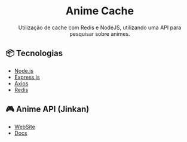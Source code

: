 <h1 align="center">Anime Cache</h1>

<p align="center">
    Utilização de cache com Redis e NodeJS, utilizando uma API para pesquisar sobre animes. 
</p>

<h2>📦 Tecnologias</h2>

- [Node.js](https://nodejs.org/pt-br/)
- [Express.js](https://expressjs.com/pt-br/)
- [Axios](https://github.com/axios/axios)
- [Redis](https://redis.io/)

<h2>🎮 Anime API (Jinkan)</h2>

- [WebSite](https://jikan.moe/)
- [Docs](https://jikan.docs.apiary.io/)

